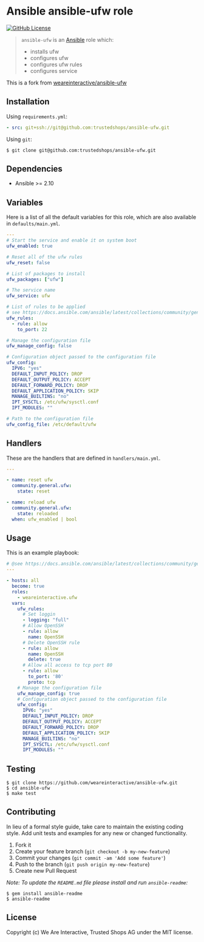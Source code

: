 # Ansible ansible-ufw role
[![GitHub License](https://img.shields.io/badge/license-MIT-lightgrey.svg)](https://github.com/trustedshops-public/ansible-ufw/blob/main/LICENSE)

> `ansible-ufw` is an [Ansible](http://www.ansible.com) role which:
>
> * installs ufw
> * configures ufw
> * configures ufw rules
> * configures service

This is a fork from [weareinteractive/ansible-ufw](https://github.com/weareinteractive/ansible-ufw)

## Installation

Using `requirements.yml`:

```yaml
- src: git+ssh://git@github.com:trustedshops/ansible-ufw.git
```

Using `git`:

```shell
$ git clone git@github.com:trustedshops/ansible-ufw.git
```

## Dependencies

* Ansible >= 2.10

## Variables

Here is a list of all the default variables for this role, which are also available in `defaults/main.yml`.

```yaml
---
# Start the service and enable it on system boot
ufw_enabled: true

# Reset all of the ufw rules
ufw_reset: false

# List of packages to install
ufw_packages: ["ufw"]

# The service name
ufw_service: ufw

# List of rules to be applied
# see https://docs.ansible.com/ansible/latest/collections/community/general/ufw_module.html for documentation
ufw_rules:
  - rule: allow
    to_port: 22

# Manage the configuration file
ufw_manage_config: false

# Configuration object passed to the configuration file
ufw_config:
  IPV6: "yes"
  DEFAULT_INPUT_POLICY: DROP
  DEFAULT_OUTPUT_POLICY: ACCEPT
  DEFAULT_FORWARD_POLICY: DROP
  DEFAULT_APPLICATION_POLICY: SKIP
  MANAGE_BUILTINS: "no"
  IPT_SYSCTL: /etc/ufw/sysctl.conf
  IPT_MODULES: ""

# Path to the configuration file
ufw_config_file: /etc/default/ufw

```

## Handlers

These are the handlers that are defined in `handlers/main.yml`.

```yaml
---

- name: reset ufw
  community.general.ufw:
    state: reset

- name: reload ufw
  community.general.ufw:
    state: reloaded
  when: ufw_enabled | bool

```


## Usage

This is an example playbook:

```yaml
# @see https://docs.ansible.com/ansible/latest/collections/community/general/ufw_module.html#examples
---

- hosts: all
  become: true
  roles:
    - weareinteractive.ufw
  vars:
    ufw_rules:
      # Set loggin
      - logging: "full"
      # Allow OpenSSH
      - rule: allow
        name: OpenSSH
      # Delete OpenSSH rule
      - rule: allow
        name: OpenSSH
        delete: true
      # Allow all access to tcp port 80
      - rule: allow
        to_port: '80'
        proto: tcp
    # Manage the configuration file
    ufw_manage_config: true
    # Configuration object passed to the configuration file
    ufw_config:
      IPV6: "yes"
      DEFAULT_INPUT_POLICY: DROP
      DEFAULT_OUTPUT_POLICY: ACCEPT
      DEFAULT_FORWARD_POLICY: DROP
      DEFAULT_APPLICATION_POLICY: SKIP
      MANAGE_BUILTINS: "no"
      IPT_SYSCTL: /etc/ufw/sysctl.conf
      IPT_MODULES: ""

```


## Testing

```shell
$ git clone https://github.com/weareinteractive/ansible-ufw.git
$ cd ansible-ufw
$ make test
```

## Contributing
In lieu of a formal style guide, take care to maintain the existing coding style. Add unit tests and examples for any new or changed functionality.

1. Fork it
2. Create your feature branch (`git checkout -b my-new-feature`)
3. Commit your changes (`git commit -am 'Add some feature'`)
4. Push to the branch (`git push origin my-new-feature`)
5. Create new Pull Request

*Note: To update the `README.md` file please install and run `ansible-readme`:*

```shell
$ gem install ansible-readme
$ ansible-readme
```

## License
Copyright (c) We Are Interactive, Trusted Shops AG under the MIT license.
